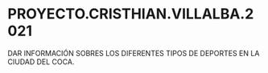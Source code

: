 # PROYECTO.CRISTHIAN.VILLALBA.2021
DAR INFORMACIÓN SOBRES LOS DIFERENTES TIPOS DE DEPORTES EN LA CIUDAD DEL COCA.

